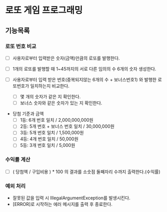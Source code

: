 # 로또 게임 프로그래밍

## 기능목록
### 로또 번호 비교
- [ ] 사용자로부터 입력받은 숫자(금액)만큼의 로또를 발행한다.
- [ ] 1개의 로또를 발행할 때 1~45까지의 서로 다른 임의의 수 6개의 숫자 생성한다.

- [ ] 사용자로부터 입력 받은 번호(중복되지않는 6개의 수 + 보너스번호1) 와 발행한 로또번호가 일치하는지 비교한다.
   - [ ] 몇 개의 숫자가 같은 지 확인한다.
   - [ ] 보너스 숫자와 같은 숫자가 있는 지 확인한다.
- 당첨 기준과 금액
    - [ ] 1등: 6개 번호 일치 / 2,000,000,000원
    - [ ] 2등: 5개 번호 + 보너스 번호 일치 / 30,000,000원
    - [ ] 3등: 5개 번호 일치 / 1,500,000원
    - [ ] 4등: 4개 번호 일치 / 50,000원
    - [ ] 5등: 3개 번호 일치 / 5,000원
  
### 수익률 계산
- [ ] ( 당첨액 / 구입비용 ) * 100 의 결과를 소숫점 둘째자리 수까지 출력한다.(수익률)  

### 예외 처리
  - 잘못된 값을 입력 시 IllegalArgumentException를 발생시킨다.
  - [ERROR]로 시작하는 에러 메시지를 출력 후 종료한다.